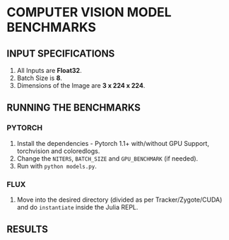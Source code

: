 # COMPUTER VISION MODEL BENCHMARKS

## INPUT SPECIFICATIONS

1. All Inputs are **Float32**.
2. Batch Size is **8**.
3. Dimensions of the Image are **3 x 224 x 224**.

## RUNNING THE BENCHMARKS

### PYTORCH

1. Install the dependencies - Pytorch 1.1+ with/without GPU Support,
   torchvision and coloredlogs.
2. Change the `NITERS`, `BATCH_SIZE` and `GPU_BENCHMARK` (if needed).
3. Run with `python models.py`.

### FLUX

1. Move into the desired directory (divided as per Tracker/Zygote/CUDA)
   and do `instantiate` inside the Julia REPL.

## RESULTS
